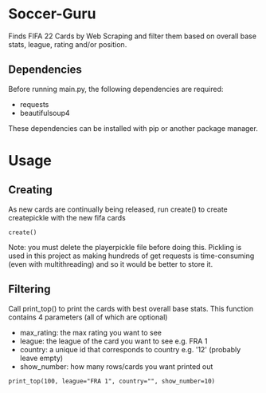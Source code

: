 # Soccer-Guru
Finds FIFA 22 Cards by Web Scraping and filter them based on overall base stats, league, rating and/or position.

## Dependencies
Before running main.py, the following dependencies are required:
- requests
- beautifulsoup4

These dependencies can be installed with pip or another package manager.

# Usage
## Creating 
As new cards are continually being released, run create() to create createpickle with the new fifa cards
``` 
create()
```
Note: you must delete the playerpickle file before doing this. Pickling is used in this project as making hundreds of get requests is time-consuming (even with multithreading) and so it would be better to store it.

## Filtering
Call print_top() to print the cards with best overall base stats. This function contains 4 parameters (all of which are optional)
- max_rating: the max rating you want to see
- league: the league of the card you want to see e.g. FRA 1
- country: a unique id that corresponds to country e.g. '12' (probably leave empty)
- show_number: how many rows/cards you want printed out

``` 
print_top(100, league="FRA 1", country="", show_number=10)
```
